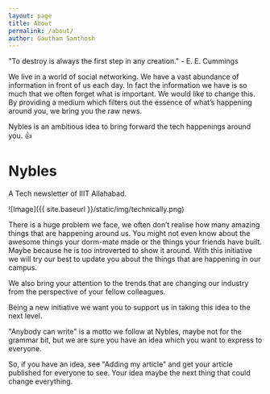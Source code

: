 ```yaml
---
layout: page
title: About
permalink: /about/
author: Gautham Santhosh
---
```


"To destroy is always the first step in any creation." - E. E. Cummings

We live in a world of social networking. We have a vast abundance of information in front of us each day. In fact the information we have is so much that we often forget what is important. 
We would like to change this. By providing a medium which filters out the essence of what’s happening around you, we bring you the raw news. 

Nybles is an ambitious idea to bring forward the tech happenings around you. :+1:

# Nybles

A Tech newsletter of IIIT Allahabad. 


![Image]({{ site.baseurl }}/static/img/technically.png)

There is a huge problem we face, we often don’t realise how many amazing things that are happening around us. You might not even know about the awesome things your dorm-mate made or the things your friends have built. Maybe because he is too introverted to show it around. 
With this initiative we will try our best to update you about the things that are happening in our campus. 

We also bring your attention to the trends that are changing our industry from the perspective of your fellow colleagues.

Being a new initiative we want you to support us in taking this idea to the next level.

"Anybody can write"  is a motto we follow at Nybles, maybe not for the grammar bit, but we are sure you have an idea which you want to express to everyone. 

So, if you have an idea, see "Adding my article" and get your article published for everyone to see. Your idea maybe the next thing that could change everything.
 
